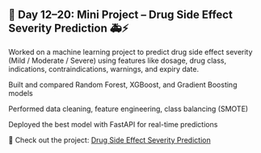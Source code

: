 ## 📅 Day 12–20: Mini Project – Drug Side Effect Severity Prediction 🚑⚡

Worked on a machine learning project to predict drug side effect severity (Mild / Moderate / Severe) using features like dosage, drug class, indications, contraindications, warnings, and expiry date.

Built and compared Random Forest, XGBoost, and Gradient Boosting models

Performed data cleaning, feature engineering, class balancing (SMOTE)

Deployed the best model with FastAPI for real-time predictions

🔗 Check out the project: [Drug Side Effect Severity Prediction](https://github.com/Rose1509/Drug_Labels_and_SideEffects/tree/main)